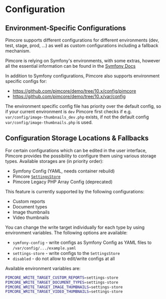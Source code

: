 # Configuration

## Environment-Specific Configurations
Pimcore supports different configurations for different environments (dev, test, stage, prod, ...) as well as custom 
configurations including a fallback mechanism. 

Pimcore is relying on Symfony's environments, with some extras, however all the essential 
information can be found in the [Symfony Docs](https://symfony.com/doc/5.2/configuration.html#configuration-environments)

In addition to Symfony configurations, Pimcore also supports environment specific configs for: 

* <https://github.com/pimcore/demo/tree/10.x/config/pimcore> 
* <https://github.com/pimcore/demo/tree/10.x/var/config>

The environment specific config file has priority over the default config, so if your 
current environment is `dev` Pimcore first checks if e.g. `var/config/image-thumbnails_dev.php`
exists, if not the default config `var/config/image-thumbnails.php` is used. 

## Configuration Storage Locations & Fallbacks
For certain configurations which can be edited in the user interface, 
Pimcore provides the possibility to configure them using various storage types. 
Available storages are (in priority order): 
- Symfony Config (YAML, needs container rebuild)
- Pimcore [`SettingsStore`](../19_Development_Tools_and_Details/42_Settings_Store.md)
- Pimcore Legacy PHP Array Config (deprecated)

This feature is currently supported by the following configurations: 
- Custom reports
- Document types
- Image thumbnails 
- Video thumbnails

You can change the write target individually for each type by using environment variables.
The following options are available: 
- `symfony-config` - write configs as Symfony Config as YAML files to `/var/config/.../example.yaml`
- `settings-store` - write configs to the `SettingsStore`
- `disabled` - do not allow to edit/write configs at all

Available environment variables are: 
```bash
PIMCORE_WRITE_TARGET_CUSTOM_REPORTS=settings-store
PIMCORE_WRITE_TARGET_DOCUMENT_TYPES=settings-store
PIMCORE_WRITE_TARGET_IMAGE_THUMBNAILS=settings-store
PIMCORE_WRITE_TARGET_VIDEO_THUMBNAILS=settings-store
```
